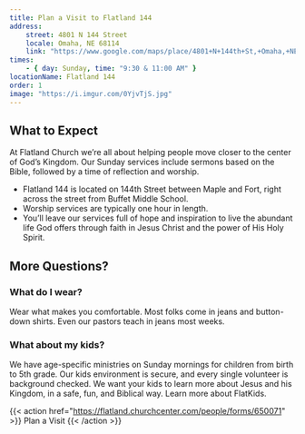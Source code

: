 ```yaml
---
title: Plan a Visit to Flatland 144
address:
    street: 4801 N 144 Street
    locale: Omaha, NE 68114
    link: "https://www.google.com/maps/place/4801+N+144th+St,+Omaha,+NE+68116/data=!4m2!3m1!1s0x8793edc40dfb7771:0x2f8ed43ac33696f?sa=X&ved=2ahUKEwjU0oSjn5zrAhUFWs0KHS2TAaIQ8gEwAHoECGUQAQ"
times:
    - { day: Sunday, time: "9:30 & 11:00 AM" }
locationName: Flatland 144
order: 1
image: "https://i.imgur.com/0YjvTjS.jpg"
---
```


## What to Expect

At Flatland Church we’re all about helping people move closer to the center of God’s Kingdom. Our Sunday services include sermons based on the Bible, followed by a time of reflection and worship.

- Flatland 144 is located on 144th Street between Maple and Fort, right across the street from Buffet Middle School.
- Worship services are typically one hour in length.
- You’ll leave our services full of hope and inspiration to live the abundant life God offers through faith in Jesus Christ and the power of His Holy Spirit.

## More Questions?

### What do I wear?

Wear what makes you comfortable. Most folks come in jeans and button-down shirts. Even our pastors teach in jeans most weeks.

### What about my kids?

We have age-specific ministries on Sunday mornings for children from birth to 5th grade. Our kids environment is secure, and every single volunteer is background checked. We want your kids to learn more about Jesus and his Kingdom, in a safe, fun, and Biblical way. Learn more about FlatKids.

{{< action href="https://flatland.churchcenter.com/people/forms/650071" >}}
Plan a Visit
{{< /action >}}
